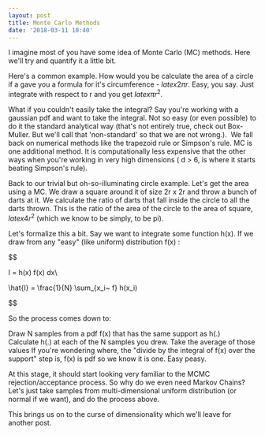 ```yaml
---
layout: post
title: Monte Carlo Methods
date: '2018-03-11 10:40'
---
```


I imagine most of you have some idea of Monte Carlo (MC) methods. Here we'll try and quantify it a little bit.

Here's a common example. How would you be calculate the area of a circle if a gave you a formula for it's circumference - $latex 2 \pi r$. Easy, you say. Just integrate with respect to r and you get $latex \pi r^2$.

What if you couldn't easily take the integral? Say you're working with a gaussian pdf and want to take the integral. Not so easy (or even possible) to do it the standard analytical way (that's not entirely true, check out Box-Muller. But we'll call that 'non-standard' so that we are not wrong.).  We fall back on numerical methods like the trapezoid rule or Simpson's rule. MC is one additional method. It is computationally less expensive that the other ways when you're working in very high dimensions ( d > 6, is where it starts beating Simpson's rule).

Back to our trivial but oh-so-illuminating circle example. Let's get the area using a MC. We draw a square around it of size 2r x 2r and throw a bunch of darts at it. We calculate the ratio of darts that fall inside the circle to all the darts thrown. This is the ratio of the area of the circle to the area of square, $latex 4r^2$ (which we know to be simply, to be pi).

Let's formalize this a bit. Say we want to integrate some function h(x). If we draw from any "easy" (like uniform) distribution f(x) :

$$

I = h(x) f(x) dx\\

\hat{I} = \frac{1}{N} \sum_{x_i~ f} h(x_i)

$$

So the process comes down to:

Draw N samples from a pdf f(x) that has the same support as h(.)
Calculate h(.) at each of the N samples you drew.
Take the average of those values
If you're wondering where, the "divide by the integral of f(x) over the support" step is, f(x) is pdf so we know it is one. Easy peasy.

At this stage, it should start looking very familiar to the MCMC rejection/acceptance process. So why do we even need Markov Chains? Let's just take samples from multi-dimensional uniform distribution (or normal if we want), and do the process above.

This brings us on to the curse of dimensionality which we'll leave for another post.
